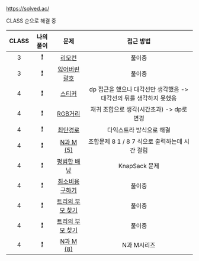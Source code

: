 https://solved.ac/

CLASS 순으로 해결 중

| CLASS |                                          나의 풀이                                          |                           문제                            |                              접근 방법                              |
| :---: | :-----------------------------------------------------------------------------------------: | :-------------------------------------------------------: | :-----------------------------------------------------------------: |
|   3   | [:exclamation:](https://github.com/dodqjfehfl/Baekjoon/blob/master/src/Baekjoon_1107.java)  |      [리모컨 ](https://www.acmicpc.net/problem/1107)      |                               풀이중                                |
|   3   | [:exclamation:](https://github.com/dodqjfehfl/Baekjoon/blob/master/src/Baekjoon_1541.java)  |   [잃어버린 괄호](https://www.acmicpc.net/problem/1541)   |                               풀이중                                |
|   4   | [:exclamation:](https://github.com/dodqjfehfl/Baekjoon/blob/master/src/Baekjoon_9465.java)  |      [스티커](https://www.acmicpc.net/problem/9465)       | dp 접근을 했으나 대각선만 생각했음 -> 대각선의 뒤를 생각하지 못했음 |
|   4   | [:exclamation:](https://github.com/dodqjfehfl/Baekjoon/blob/master/src/Baekjoon_1149.java)  |      [RGB거리](https://www.acmicpc.net/problem/1149)      |              재귀 조합으로 생각(시간초과) -> dp로 변경              |
|   4   | [:exclamation:](https://github.com/dodqjfehfl/Baekjoon/blob/master/src/Baekjoon_1753.java)  |     [최단경로](https://www.acmicpc.net/problem/1753)      |                      다익스트라 방식으로 해결                       |
|   4   | [:exclamation:](https://github.com/dodqjfehfl/Baekjoon/blob/master/src/Baekjoon_15654.java) |    [N과 M (5)](https://www.acmicpc.net/problem/15654)     |           조합문제 8 1 / 8 7 식으로 출력하는데 시간 걸림            |
|   4   | [:exclamation:](https://github.com/dodqjfehfl/Baekjoon/blob/master/src/Baekjoon_12865.java) |   [평범한 배낭](https://www.acmicpc.net/problem/12865)    |                            KnapSack 문제                            |
|   4   | [:exclamation:](https://github.com/dodqjfehfl/Baekjoon/blob/master/src/Baekjoon_1916.java)  |  [최소비용 구하기](https://www.acmicpc.net/problem/1916)  |                               풀이중                                |
|   4   | [:exclamation:](https://github.com/dodqjfehfl/Baekjoon/blob/master/src/Baekjoon_11725.java) | [트리의 부모 찾기](https://www.acmicpc.net/problem/11725) |                               풀이중                                |
|   4   | [:exclamation:](https://github.com/dodqjfehfl/Baekjoon/blob/master/src/Baekjoon_11725.java) | [트리의 부모 찾기](https://www.acmicpc.net/problem/11725) |                               풀이중                                |
|   4   | [:exclamation:](https://github.com/dodqjfehfl/Baekjoon/blob/master/src/Baekjoon_15657.java) | [N과 M (8)](https://www.acmicpc.net/problem/15657) |                               N과 M시리즈                                |

